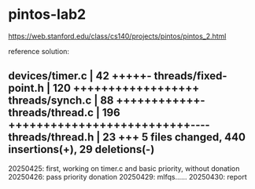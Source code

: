 # pintos-lab2

https://web.stanford.edu/class/cs140/projects/pintos/pintos_2.html

reference solution:

 devices/timer.c       |   42 +++++-
 threads/fixed-point.h |  120 ++++++++++++++++++
 threads/synch.c       |   88 ++++++++++++-
 threads/thread.c      |  196 ++++++++++++++++++++++++++----
 threads/thread.h      |   23 +++
 5 files changed, 440 insertions(+), 29 deletions(-)
------------------------------------------------------------------------------------------

20250425: first, working on timer.c and basic priority, without donation
20250426: pass priority donation
20250429: mlfqs......
20250430: report
